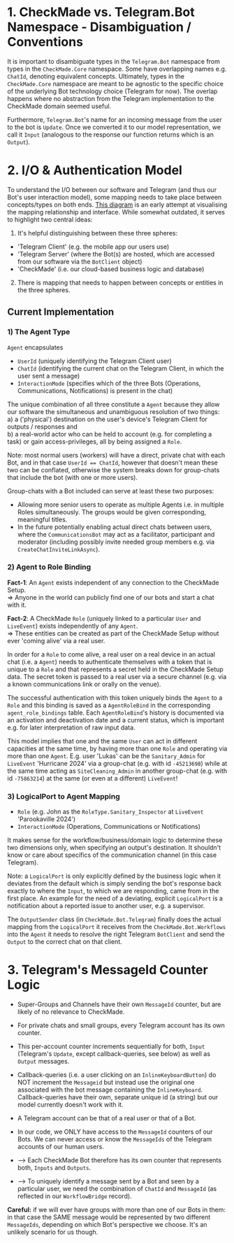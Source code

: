 # 1. CheckMade vs. Telegram.Bot Namespace - Disambiguation / Conventions

It is important to disambiguate types in the `Telegram.Bot` namespace from types in the `CheckMade.Core` namespace. Some have overlapping names e.g. `ChatId`, denoting equivalent concepts. Ultimately, types in the `CheckMade.Core` namespace are meant to be agnostic to the specific choice of the underlying Bot technology choice (Telegram for now). The overlap happens where no abstraction from the Telegram implementation to the CheckMade domain seemed useful. 

Furthermore, `Telegram.Bot`'s name for an incoming message from the user to the bot is `Update`. Once we converted it to our model representation, we call it `Input` (analogous to the response our function returns which is an `Output`). 

# 2. I/O & Authentication Model

To understand the I/O between our software and Telegram (and thus our Bot's user interaction model), some mapping needs to take place between concepts/types on both ends. [This diagram](https://github.com/CheckMadeOrga/CheckMade/issues/60#issuecomment-2156138217) is an early attempt at visualising the mapping relationship and interface. While somewhat outdated, it serves to highlight two central ideas:

1. It's helpful distinguishing between these three spheres:  
- 'Telegram Client' (e.g. the mobile app our users use)
- 'Telegram Server' (where the Bot(s) are hosted, which are accessed from our software via the `BotClient` object)
- 'CheckMade' (i.e. our cloud-based business logic and database)

2. There is mapping that needs to happen between concepts or entities in the three spheres.

## Current Implementation

### 1) The Agent Type
`Agent` encapsulates
- `UserId` (uniquely identifying the Telegram Client user)
- `ChatId` (identifying the current chat on the Telegram Client, in which the user sent a message)
- `InteractionMode` (specifies which of the three Bots (Operations, Communications, Notifications) is present in the chat)

The unique combination of all three constitute a `Agent` because they allow our software the simultaneous and unambiguous resolution of two things:  
a) a ('physical') destination on the user's device's Telegram Client for outputs / responses and  
b) a real-world actor who can be held to account (e.g. for completing a task) or gain access-privileges, all by being assigned a `Role`.

Note: most normal users (workers) will have a direct, private chat with each Bot, and in that case `UserId == ChatId`, however that doesn't mean these two can be conflated, otherwise the system breaks down for group-chats that include the bot (with one or more users).

Group-chats with a Bot included can serve at least these two purposes:
- Allowing more senior users to operate as multiple Agents i.e. in multiple Roles simultaneously. The groups would be given corresponding, meaningful titles. 
- In the future potentially enabling actual direct chats between users, where the `CommunicationsBot` may act as a facilitator, participant and moderator (including possibly invite needed group members e.g. via `CreateChatInviteLinkAsync`).

### 2) Agent to Role Binding

**Fact-1**: An `Agent` exists independent of any connection to the CheckMade Setup.  
=> Anyone in the world can publicly find one of our bots and start a chat with it. 

**Fact-2**: A CheckMade `Role` (uniquely linked to a particular `User` and `LiveEvent`) exists independently of any `Agent`.  
=> These entities can be created as part of the CheckMade Setup without ever 'coming alive' via a real user.

In order for a `Role` to come alive, a real user on a real device in an actual chat (i.e. a `Agent`) needs to authenticate themselves with a token that is unique to a `Role` and that represents a secret held in the CheckMade Setup data. The secret token is passed to a real user via a secure channel (e.g. via a known communications link or orally on the venue).

The successful authentication with this token uniquely binds the `Agent` to a `Role` and this binding is saved as a `AgentRoleBind` in the corresponding `agent_role_bindings` table. Each `AgentRoleBind`'s history is documented via an activation and deactivation date and a current status, which is important e.g. for later interpretation of raw input data.

This model implies that one and the same `User` can act in different capacities at the same time, by having more than one `Role` and operating via more than one `Agent`. E.g. user 'Lukas' can be the `Sanitary_Admin` for `LiveEvent` 'Hurricane 2024' via a group-chat (e.g. with id `-45213698`) while at the same time acting as `SiteCleaning_Admin` in another group-chat (e.g. with id `-75863214`) at the same (or even at a different) `LiveEvent`!

### 3) LogicalPort to Agent Mapping

- `Role` (e.g. John as the `RoleType.Sanitary_Inspector` at `LiveEvent` 'Parookaville 2024')
- `InteractionMode` (Operations, Communications or Notifications)

It makes sense for the workflow/business/domain logic to determine these two dimensions only, when specifying an output's destination. It shouldn't know or care about specifics of the communication channel (in this case Telegram).

Note: a `LogicalPort` is only explicitly defined by the business logic when it deviates from the default which is simply sending the bot's response back exactly to where the `Input`, to which we are responding, came from in the first place. An example for the need of a deviating, explicit `LogicalPort` is a notification about a reported issue to another user, e.g. a supervisor. 

The `OutputSender` class (in `CheckMade.Bot.Telegram`) finally does the actual mapping from the `LogicalPort` it receives from the `CheckMade.Bot.Workflows` into the `Agent` it needs to resolve the right Telegram `BotClient` and send the `Output` to the correct chat on that client.  

# 3. Telegram's MessageId Counter Logic

- Super-Groups and Channels have their own `MessageId` counter, but are likely of no relevance to CheckMade.
- For private chats and small groups, every Telegram account has its own counter.
- This per-account counter increments sequentially for both, `Input` (Telegram's `Update`, except callback-queries, see below) as well as `Output` messages. 
- Callback-queries (i.e. a user clicking on an `InlineKeyboardButton`) do NOT increment the `Messageid` but instead use the original one associated with the bot message containing the `InlineKeyboard`. Callback-queries have their own, separate unique id (a string) but our model currently doesn't work with it. 
- A Telegram account can be that of a real user or that of a Bot.
- In our code, we ONLY have access to the `MessageId` counters of our Bots. We can never access or know the `MessageIds` of the Telegram accounts of our human users. 

- --> Each CheckMade Bot therefore has its own counter that represents both, `Inputs` and `Outputs`.
- --> To uniquely identify a message sent by a Bot and seen by a particular user, we need the combination of `ChatId` and `MessageId` (as reflected in our `WorkflowBridge` record). 

**Careful:** if we will ever have groups with more than one of our Bots in them: in that case the SAME message would be represented by two different `MessageIds`, depending on which Bot's perspective we choose. It's an unlikely scenario for us though.